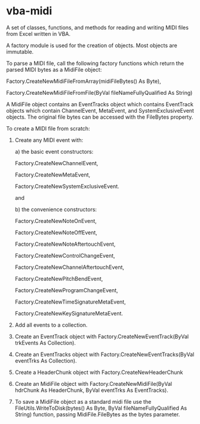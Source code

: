 # vba-midi
A set of classes, functions, and methods for reading and writing MIDI files from Excel written in VBA.

A factory module is used for the creation of objects. Most objects are immutable.

To parse a MIDI file, call the following factory functions which return the parsed MIDI bytes as a MidiFile object:

Factory.CreateNewMidiFileFromArray(midiFileBytes() As Byte), 

Factory.CreateNewMidiFileFromFile(ByVal fileNameFullyQualified As String)

A MidiFile object contains an EventTracks object which contains EventTrack objects which contain ChannelEvent, MetaEvent, and SystemExclusiveEvent objects. The original file bytes can be accessed with the FileBytes property.

To create a MIDI file from scratch:
1) Create any MIDI event with:

   a) the basic event constructors:
   
      Factory.CreateNewChannelEvent,
      
      Factory.CreateNewMetaEvent,
      
      Factory.CreateNewSystemExclusiveEvent.
      
      and 
      
   b) the convenience constructors:
   
      Factory.CreateNewNoteOnEvent,
      
      Factory.CreateNewNoteOffEvent,
      
      Factory.CreateNewNoteAftertouchEvent,
      
      Factory.CreateNewControlChangeEvent,
      
      Factory.CreateNewChannelAftertouchEvent,
      
      Factory.CreateNewPitchBendEvent,
      
      Factory.CreateNewProgramChangeEvent,
      
      Factory.CreateNewTimeSignatureMetaEvent,
      
      Factory.CreateNewKeySignatureMetaEvent.
   
2) Add all events to a collection.
3) Create an EventTrack object with Factory.CreateNewEventTrack(ByVal trkEvents As Collection).
4) Create an EventTracks object with Factory.CreateNewEventTracks(ByVal eventTrks As Collection).
5) Create a HeaderChunk object with Factory.CreateNewHeaderChunk
6) Create an MidiFile object with Factory.CreateNewMidiFile(ByVal hdrChunk As HeaderChunk, ByVal eventTrks As EventTracks).
7) To save a MidiFile object as a standard midi file use the FileUtils.WriteToDisk(bytes() As Byte, ByVal fileNameFullyQualified As String) function, passing MidiFile.FileBytes as the bytes parameter.

